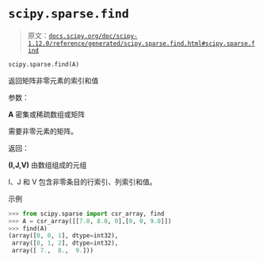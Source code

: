 # `scipy.sparse.find`

> 原文：[`docs.scipy.org/doc/scipy-1.12.0/reference/generated/scipy.sparse.find.html#scipy.sparse.find`](https://docs.scipy.org/doc/scipy-1.12.0/reference/generated/scipy.sparse.find.html#scipy.sparse.find)

```py
scipy.sparse.find(A)
```

返回矩阵非零元素的索引和值

参数：

**A** 密集或稀疏数组或矩阵

需要非零元素的矩阵。

返回：

**(I,J,V)** 由数组组成的元组

I、J 和 V 包含非零条目的行索引、列索引和值。

示例

```py
>>> from scipy.sparse import csr_array, find
>>> A = csr_array([[7.0, 8.0, 0],[0, 0, 9.0]])
>>> find(A)
(array([0, 0, 1], dtype=int32),
 array([0, 1, 2], dtype=int32),
 array([ 7.,  8.,  9.])) 
```
